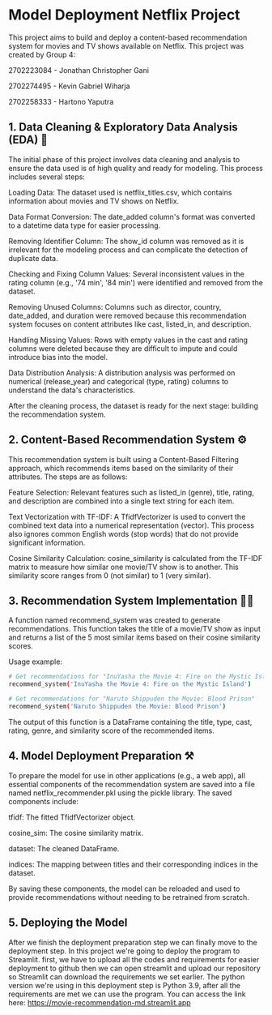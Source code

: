 # Model Deployment Netflix Project

This project aims to build and deploy a content-based recommendation system for movies and TV shows available on Netflix. This project was created by Group 4:

2702223084 - Jonathan Christopher Gani

2702274495 - Kevin Gabriel Wiharja

2702258333 - Hartono Yaputra

## 1. Data Cleaning & Exploratory Data Analysis (EDA) 🧹

The initial phase of this project involves data cleaning and analysis to ensure the data used is of high quality and ready for modeling. This process includes several steps:

Loading Data: The dataset used is netflix_titles.csv, which contains information about movies and TV shows on Netflix.

Data Format Conversion: The date_added column's format was converted to a datetime data type for easier processing.

Removing Identifier Column: The show_id column was removed as it is irrelevant for the modeling process and can complicate the detection of duplicate data.

Checking and Fixing Column Values: Several inconsistent values in the rating column (e.g., '74 min', '84 min') were identified and removed from the dataset.

Removing Unused Columns: Columns such as director, country, date_added, and duration were removed because this recommendation system focuses on content attributes like cast, listed_in, and description.

Handling Missing Values: Rows with empty values in the cast and rating columns were deleted because they are difficult to impute and could introduce bias into the model.

Data Distribution Analysis: A distribution analysis was performed on numerical (release_year) and categorical (type, rating) columns to understand the data's characteristics.

After the cleaning process, the dataset is ready for the next stage: building the recommendation system.

## 2. Content-Based Recommendation System ⚙️

This recommendation system is built using a Content-Based Filtering approach, which recommends items based on the similarity of their attributes. The steps are as follows:

Feature Selection: Relevant features such as listed_in (genre), title, rating, and description are combined into a single text string for each item.

Text Vectorization with TF-IDF: A TfidfVectorizer is used to convert the combined text data into a numerical representation (vector). This process also ignores common English words (stop words) that do not provide significant information.

Cosine Similarity Calculation: cosine_similarity is calculated from the TF-IDF matrix to measure how similar one movie/TV show is to another. This similarity score ranges from 0 (not similar) to 1 (very similar).

## 3. Recommendation System Implementation 🧑‍💻

A function named recommend_system was created to generate recommendations. This function takes the title of a movie/TV show as input and returns a list of the 5 most similar items based on their cosine similarity scores.

Usage example:

```bash
# Get recommendations for "InuYasha the Movie 4: Fire on the Mystic Island"
recommend_system('InuYasha the Movie 4: Fire on the Mystic Island')

# Get recommendations for "Naruto Shippuden the Movie: Blood Prison"
recommend_system('Naruto Shippuden the Movie: Blood Prison')
```

The output of this function is a DataFrame containing the title, type, cast, rating, genre, and similarity score of the recommended items.

## 4. Model Deployment Preparation ⚒️

To prepare the model for use in other applications (e.g., a web app), all essential components of the recommendation system are saved into a file named netflix_recommender.pkl using the pickle library. The saved components include:

tfidf: The fitted TfidfVectorizer object.

cosine_sim: The cosine similarity matrix.

dataset: The cleaned DataFrame.

indices: The mapping between titles and their corresponding indices in the dataset.

By saving these components, the model can be reloaded and used to provide recommendations without needing to be retrained from scratch.

## 5. Deploying the Model

After we finish the deployment preparation step we can finally move to the deployment step. In this project we're going to deploy the program to Streamlit. first, we have to upload all the codes and requirements for easier deployment to github then we can open streamlit and upload our repository so Streamlit can download the requirements we set earlier. The python version we're using in this deployment step is Python 3.9, after all the requirements are met we can use the program. You can access the link here: https://movie-recommendation-md.streamlit.app

